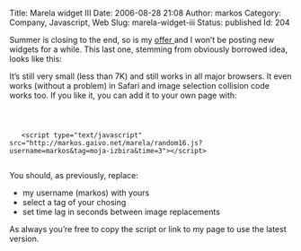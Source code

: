 Title: Marela widget III
Date: 2006-08-28 21:08
Author: markos
Category: Company, Javascript, Web
Slug: marela-widget-iii
Status: published
Id: 204

<div>
 <p>
  Summer is closing to the end, so is my
  <a href="marela-widgets-i.html">
   offer
  </a>
  and I won’t be posting new widgets for a while. This last one, stemming from obviously borrowed idea, looks like this:
 </p>
 <p>
  <script src="http://markos.gaivo.net/marela/random16.js?username=markos&amp;tag=moja-izbira&amp;time=3" type="text/javascript">
  </script>
 </p>
 <p>
  It’s still very small (less than 7K) and still works in all major browsers. It even works (without a problem) in Safari and image selection collision code works too. If you like it, you can add it to your own page with:
 </p>
 <p>
  <code>
   <br/>
   &lt;script type="text/javascript" src="http://markos.gaivo.net/marela/random16.js?username=markos&amp;tag=moja-izbira&amp;time=3"&gt;&lt;/script&gt;
  </code>
 </p>
 <p>
  You should, as previously, replace:
 </p>
 <ul>
  <li>
   my username (markos) with yours
  </li>
  <li>
   select a tag of your chosing
  </li>
  <li>
   set time lag in seconds between image replacements
  </li>
 </ul>
 <p>
  As always you’re free to copy the script or link to my page to use the latest version.
 </p>
</div>
